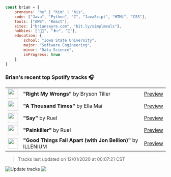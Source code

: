 ```javascript
const brian = {
    pronouns: "he" | "him" | "his",
    code: ["Java", "Python", "C", "JavaScipt", "HTML", "CSS"],
    tools: ["AWS", "React"],
    sites: ["briansayre.com", "bit.ly/simplmeals"],
    hobbies: ["👨‍💻", "⛹️‍♂️", "🍳"],
    education: {
        school: "Iowa State University",
        major: "Software Engineering",
        minor: "Data Science",
        inProgress: true
    }
}
```

### Brian's recent top Spotify tracks 🎧
<table>
<!-- top_tracks starts -->
    <tr>
        <td> <img height="32px" src="https://i.scdn.co/image/ab67616d00004851d5f3cea8affdca01a0dc754f"> </td>
        <td> <b>"Right My Wrongs"</b> by Bryson Tiller</td>
        <td> <a href="https://p.scdn.co/mp3-preview/5b73881517c9f7728791d82accab46cae67af175?cid=856b16ed1b17433b9b4ee14b5a0c5a87" target="_blank" > Preview </a> </td>
    </tr>
    <tr>
        <td> <img height="32px" src="https://i.scdn.co/image/ab67616d0000485140aba43042f328ad560b4be4"> </td>
        <td> <b>"A Thousand Times"</b> by Ella Mai</td>
        <td> <a href="https://p.scdn.co/mp3-preview/69e8ece43370700ba5b9a33ab6700fcf27f1777a?cid=856b16ed1b17433b9b4ee14b5a0c5a87" target="_blank" > Preview </a> </td>
    </tr>
    <tr>
        <td> <img height="32px" src="https://i.scdn.co/image/ab67616d000048512f265566ddc779c86019f3b5"> </td>
        <td> <b>"Say"</b> by Ruel</td>
        <td> <a href="https://p.scdn.co/mp3-preview/0a2715b393adc82ca24f967c0c13f1e4a72be50c?cid=856b16ed1b17433b9b4ee14b5a0c5a87" target="_blank" > Preview </a> </td>
    </tr>
    <tr>
        <td> <img height="32px" src="https://i.scdn.co/image/ab67616d00004851f7406e9cbd7f974e7ddf7b0e"> </td>
        <td> <b>"Painkiller"</b> by Ruel</td>
        <td> <a href="https://p.scdn.co/mp3-preview/23c55e5abb8337bd1fd5f1ca8625a1239b41a887?cid=856b16ed1b17433b9b4ee14b5a0c5a87" target="_blank" > Preview </a> </td>
    </tr>
    <tr>
        <td> <img height="32px" src="https://i.scdn.co/image/ab67616d00004851529c6fa82d23f65076c1579b"> </td>
        <td> <b>"Good Things Fall Apart (with Jon Bellion)"</b> by ILLENIUM</td>
        <td> <a href="https://p.scdn.co/mp3-preview/13d9623910562e91bb61b1191962432572b63a15?cid=856b16ed1b17433b9b4ee14b5a0c5a87" target="_blank" > Preview </a> </td>
    </tr>
<!-- top_tracks ends -->
</table>

<!-- last_updated starts -->
> Tracks last updated on 12/01/2020 at 00:07:21 CST
<!-- last_updated ends -->

<a href="https://github.com/briansayre/briansayre/actions?query=workflow%3A%22Update+Spotify+tracks%22"><img src="https://github.com/briansayre/briansayre/workflows/Update%20Spotify%20tracks/badge.svg" align="left" alt="Update tracks"></a>

![](https://visitor-badge.glitch.me/badge?page_id=briansayre.briansayre)
